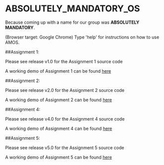 # ABSOLUTELY_MANDATORY_OS #
Because coming up with a name for our group was **ABSOLUTELY MANDATORY**.

(Browser target: Google Chrome)
Type 'help' for instructions on how to use AMOS.

##Assignment 1:

Please see release v1.0 for the Assignment 1 source code 

A working demo of Assignment 1 can be found [here](http://iraleigh.github.io/ABSOLUTELY_MANDATORY_OS/assignment-one/)

##Assignment 2:

Please see release v2.0 for the Assignment 2 source code 

A working demo of Assignment 2 can be found [here](http://iraleigh.github.io/ABSOLUTELY_MANDATORY_OS/assignment-two/)

##Assignment 4:

Please see release v4.0 for the Assignment 4 source code 

A working demo of Assignment 4 can be found [here](http://iraleigh.github.io/ABSOLUTELY_MANDATORY_OS/assignment-four/)

##Assignment 5:

Please see release v5.0 for the Assignment 5 source code 

A working demo of Assignment 5 can be found [here](http://iraleigh.github.io/ABSOLUTELY_MANDATORY_OS/assignment-five/)
